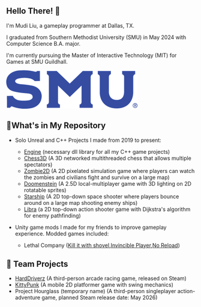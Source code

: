 ## Hello There! 👋
<!--
- 🔭 I’m currently working on ...
- 🌱 I’m currently learning ...
- 👯 I’m looking to collaborate on ...
- 🤔 I’m looking for help with ...
- 💬 Ask me about ...
- 📫 How to reach me: ...
- 😄 Pronouns: ...
- ⚡ Fun fact: ...
-->

I'm Mudi Liu, a gameplay programmer at Dallas, TX.

I graduated from Southern Methodist University (SMU) in May 2024 with Computer Science B.A. major.

I'm currently pursuing the Master of Interactive Technology (MIT) for Games at SMU Guildhall.

![Undergrad](/assets/img/logobluetype2x.png)

## 🌱What's in My Repository
- Solo Unreal and C++ Projects I made from 2019 to present:
  - [Engine](https://github.com/19miffyliu/Engine) (necessary dll library for all my C++ game projects)
  - [Chess3D](https://github.com/19miffyliu/Chess3D) (A 3D networked multithreaded chess that allows multiple spectators)
  - [Zombie2D](https://github.com/19miffyliu/Zombie2D) (A 2D pixelated simulation game where players can watch the zombies and civilians fight and survive on a large map)
  - [Doomenstein](https://github.com/19miffyliu/Doomenstein) (A 2.5D local-multiplayer game with 3D lighting on 2D rotatable sprites)
  - [Starship](https://github.com/19miffyliu/Starship) (A 2D top-down space shooter where players bounce around on a large map shooting enemy ships)
  - [Libra](https://github.com/19miffyliu/Libra) (a 2D top-down action shooter game with Dijkstra's algorithm for enemy pathfinding)

- Unity game mods I made for my friends to improve gameplay experience. Modded games included:
  - Lethal Company ([Kill it with shovel](https://github.com/19miffyliu/Kill-It-With-Shovel),[Invincible Player](https://github.com/19miffyliu/Invincible_Player),[No Reload](https://github.com/19miffyliu/No_Reload))




## 👯 Team Projects
- [HardDriverz](https://store.steampowered.com/app/3533890/HardDriverz) (A third-person arcade racing game, released on Steam)
- [KittyPunk](https://www.youtube.com/watch?v=SIvAZHS_G8M) (A mobile 2D platformer game with swing mechanics)
- Project Hourglass (temporary name) (A third-person singleplayer action-adventure game, planned Steam release date: May 2026)


